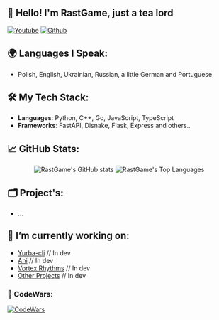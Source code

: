 <h2>👋 Hello! I'm RastGame, just a tea lord</h2> 

[![Youtube](https://img.shields.io/youtube/channel/subscribers/UCjjORUuuG7UqnkH7Fr440tA)](https://youtube.com/channel/UCjjORUuuG7UqnkH7Fr440tA) [![Github](https://img.shields.io/github/followers/rastgame?label=Follow&style=social)](https://github.com/rastgame) 

## 🌍 Languages I Speak:
- Polish, English, Ukrainian, Russian, a little German and Portuguese

## 🛠 My Tech Stack:

- **Languages**: Python, C++, Go, JavaScript, TypeScript
- **Frameworks**: FastAPI, Disnake, Flask, Express and others..
  
## 📈 GitHub Stats:

<p align="center">
  <img src="https://github-readme-stats.vercel.app/api?username=rastgame&show_icons=true&theme=radical" alt="RastGame's GitHub stats" />
  <img src="https://github-readme-stats.vercel.app/api/top-langs/?username=rastgame&layout=compact&theme=radical" alt="RastGame's Top Languages"/>
</p>

## 🗂️ Project's:
  - ...

## 🔭 I’m currently working on:
  - [Yurba-cli](https://github.com/RastGame/yurba) // In dev
  - [Ani](https://ani.pp.ua) // In dev
  - [Vortex Rhythms](https://in.developing.com) // In dev
  - [Other Projects](https://rastgame.github.com/projects) // In dev

### 📌 CodeWars:
[![CodeWars](https://www.codewars.com/users/RastGame/badges/large)](https://www.codewars.com/users/RastGame)
